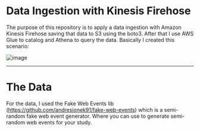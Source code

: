 # Data Ingestion with Kinesis Firehose

The purpose of this repository is to apply a data ingestion with Amazon Kinesis Firehose saving that data to S3 using the boto3. After that I use AWS Glue to catalog and Athena to query the data.
Basically I created this scenario:

![image](https://user-images.githubusercontent.com/32557663/202899919-ab26e7ae-3459-476e-8e94-3327e338fd5b.png)

---
# The Data

For the data, I used the Fake Web Events lib (https://github.com/andresionek91/fake-web-events) which is a semi-random fake web event generator. Where you can use to generate semi-random web events for your study.
